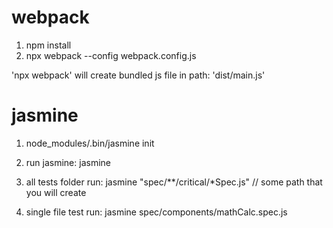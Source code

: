 # webpack

1. npm install
2. npx webpack --config webpack.config.js

'npx webpack' will create bundled js file in path: 'dist/main.js'

# jasmine
1. node_modules/.bin/jasmine init
2. run jasmine: 
      jasmine

3. all tests folder run:
    jasmine "spec/**/critical/*Spec.js" // some path that you will create
4. single file test run:
    jasmine spec/components/mathCalc.spec.js
